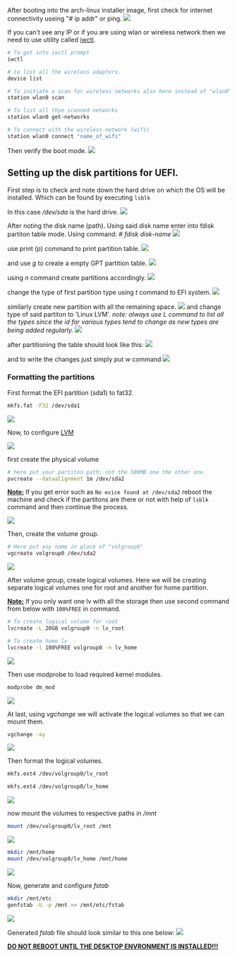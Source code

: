 After booting into the arch-linux installer image, first check for internet connectivity useing "# ip addr" or ping.
![](Attachments/Screenshot%20from%202022-12-16%2015-36-26.png)

If you can't see any IP or if you are using wlan or wireless network then we need to use utility called <ins>iwctl</ins>.

```bash
# To get into iwctl prompt
iwctl

# to list all the wireless adapters.
device list

# To initiate a scan for wireless networks also here instead of "wlan0" put your specific name which you have got from above command.
station wlan0 scan

# To list all thye scanned networks
station wlan0 get-networks

# To connect with the wireless network (wifi)
station wlan0 connect "name_of_wifi"
```

Then verify the boot mode.
![](Attachments/Pasted%20image%2020221216154208.png)

## Setting up the disk partitions for UEFI.

First step is to check and note down the hard drive on which the OS will be installed. Which can be found by executing `lsblk`

In this case _/dev/sda_ is the hard drive.
![](Attachments/Pasted%20image%2020221216163718.png)

After noting the disk name (path). Using said disk name enter into fdisk partiton table mode.
Using command: _# fdisk disk-name_
![](Attachments/Pasted%20image%2020221216164642.png)

use print (p) command to print partition table.
![](Attachments/Pasted%20image%2020221216165101.png)

and use _g_ to create a empty GPT partition table.
![](Attachments/Pasted%20image%2020221216165227.png)

using _n_ command create partitions accordingly.
![](Attachments/Pasted%20image%2020221216165440.png)

change the type of first partition type using _t_ command to EFI system.
![](Attachments/Pasted%20image%2020221216165656.png)

similarly create new partition with all the remaining space.
![](Attachments/Pasted%20image%2020221216170022.png)
and change type of said partiton to 'Linux LVM'. _note: always use L command to list all the types since the id for various types tend to change as new types are being added regularly._
![](Attachments/Pasted%20image%2020221216170156.png)

after partitioning the table should look like this:
![](Attachments/Pasted%20image%2020221216170712.png)

and to write the changes just simply put _w_ command
![](Attachments/Pasted%20image%2020221216170845.png)

### Formatting the partitions

First format the EFI partition (sda1) to fat32.

```bash
mkfs.fat -F32 /dev/sda1
```

![](Attachments/Pasted%20image%2020221216173234.png)

Now, to configure [LVM](https://www.thegeekdiary.com/redhat-centos-a-beginners-guide-to-lvm-logical-volume-manager/)

![](Attachments/LVM-basic-structure.png)

first create the physical volume

```bash
# here put your partiton path; not the 500MB one the other one.
pvcreate --dataalignment 1m /dev/sda2
```

<ins>**Note:**</ins> If you get error such as `No evice found at /dev/sda2` reboot the machine and check if the partitons are there or not with help of `lsblk` command and then continue the process.

![](Attachments/Pasted%20image%2020221216174804.png)

Then, create the volume group.

```bash
# Here put any name in place of "volgroup0"
vgcreate volgroup0 /dev/sda2
```

![](Attachments/Pasted%20image%2020221216175443.png)

After volume group, create logical volumes. Here we will be creating separate logical volumes one for root and another for home partition.

<ins>**Note:**</ins> If you only want one lv with all the storage then use second command from below with `100%FREE` in command.

```bash
# To create logical volume for root
lvcreate -L 20GB volgroup0 -n lv_root

# To create home lv
lvcreate -l 100%FREE volgroup0 -n lv_home
```

![](Attachments/Pasted%20image%2020221216175700.png)

Then use modprobe to load required kernel modules.

```bash
modprobe dm_mod
```

![](Attachments/Pasted%20image%2020221216175926.png)

At last, using _vgchange_ we will activate the logical volumes so that we can mount them.

```bash
vgchange -ay
```

![](Attachments/Pasted%20image%2020221216180116.png)

Then format the logical volumes.

```bash
mkfs.ext4 /dev/volgroup0/lv_root

mkfs.ext4 /dev/volgroup0/lv_home
```

![](Attachments/Pasted%20image%2020221216180954.png)

now mount the volumes to respective paths in _/mnt_

```bash
mount /dev/volgroup0/lv_root /mnt
```

![](Attachments/Pasted%20image%2020221216181420.png)

```bash
mkdir /mnt/home
mount /dev/volgroup0/lv_home /mnt/home
```

![](Attachments/Pasted%20image%2020221216181309.png)

Now, generate and configure _fstab_

```bash
mkdir /mnt/etc
genfstab -U -p /mnt >> /mnt/etc/fstab
```

![](Attachments/Pasted%20image%2020221216181611.png)

Generated _fstab_ file should look similar to this one below:
![](Attachments/Pasted%20image%2020221216181719.png)

<ins>**DO NOT REBOOT UNTIL THE DESKTOP ENVRONMENT IS INSTALLED!!!**</ins>
